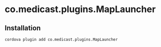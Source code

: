 # co.medicast.plugins.MapLauncher


## Installation

    cordova plugin add co.medicast.plugins.MapLauncher

